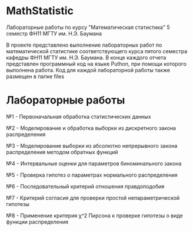 # MathStatistic
Лабораторные работы по курсу "Математическая статистика" 5 семестр ФН11 МГТУ им. Н.Э. Баумана

В проекте представлено выполнение лабораторных работ по математической статистике соответствующего курса пятого семестра кафедры ФН11 МГТУ им. Н.Э. Баумана. В конце каждого отчета представлен программный код на языке Puthon, при помощи которого выполнена работа. Код для каждой лабораторной работы также размещен в папке files

# Лабораторные работы

№1 - Первоначальная обработка статистических данных

№2 - Моделирование и обработка выборки из дискретного закона распределения

№3 - Моделирование выборки из абсолютно непрерывного закона распределения методом обратных функций

№4 - Интервальные оценки для параметров биноминального закона

№5 - Проверка гипотез  о параметрах нормального распределения

№6 - Последовательный критерий отношения правдоподобия

№7 - Критерий согласия для проверки простой непараметрической гипотезы

№8 - Применение критерия χ^2 Пирсона к проверке гипотезы о виде функции распределения
